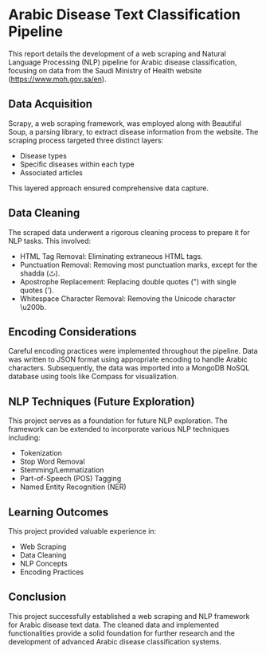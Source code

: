 <!DOCTYPE html>
<html lang="en">
<head>
<meta charset="UTF-8">
<meta name="viewport" content="width=device-width, initial-scale=1.0">
<title>Arabic Disease Text Classification Pipeline</title>
</head>
<body>

<h1>Arabic Disease Text Classification Pipeline</h1>

<p>This report details the development of a web scraping and Natural Language Processing (NLP) pipeline for Arabic disease classification, focusing on data from the Saudi Ministry of Health website (<a href="[https://www.moh.gov.sa/en](https://www.moh.gov.sa/HealthAwareness/EducationalContent/Diseases/Pages/default.aspx)">https://www.moh.gov.sa/en</a>).</p>

<h2>Data Acquisition</h2>

<p>Scrapy, a web scraping framework, was employed along with Beautiful Soup, a parsing library, to extract disease information from the website. The scraping process targeted three distinct layers:</p>

<ul>
  <li>Disease types</li>
  <li>Specific diseases within each type</li>
  <li>Associated articles</li>
</ul>

<p>This layered approach ensured comprehensive data capture.</p>

<h2>Data Cleaning</h2>

<p>The scraped data underwent a rigorous cleaning process to prepare it for NLP tasks. This involved:</p>

<ul>
  <li>HTML Tag Removal: Eliminating extraneous HTML tags.</li>
  <li>Punctuation Removal: Removing most punctuation marks, except for the shadda (تّ).</li>
  <li>Apostrophe Replacement: Replacing double quotes (") with single quotes (').</li>
  <li>Whitespace Character Removal: Removing the Unicode character \u200b.</li>
</ul>

<h2>Encoding Considerations</h2>

<p>Careful encoding practices were implemented throughout the pipeline. Data was written to JSON format using appropriate encoding to handle Arabic characters. Subsequently, the data was imported into a MongoDB NoSQL database using tools like Compass for visualization.</p>

<h2>NLP Techniques (Future Exploration)</h2>

<p>This project serves as a foundation for future NLP exploration. The framework can be extended to incorporate various NLP techniques including:</p>

<ul>
  <li>Tokenization</li>
  <li>Stop Word Removal</li>
  <li>Stemming/Lemmatization</li>
  <li>Part-of-Speech (POS) Tagging</li>
  <li>Named Entity Recognition (NER)</li>
</ul>

<h2>Learning Outcomes</h2>

<p>This project provided valuable experience in:</p>

<ul>
  <li>Web Scraping</li>
  <li>Data Cleaning</li>
  <li>NLP Concepts</li>
  <li>Encoding Practices</li>
</ul>

<h2>Conclusion</h2>

<p>This project successfully established a web scraping and NLP framework for Arabic disease text data. The cleaned data and implemented functionalities provide a solid foundation for further research and the development of advanced Arabic disease classification systems.</p>

</body>
</html>

